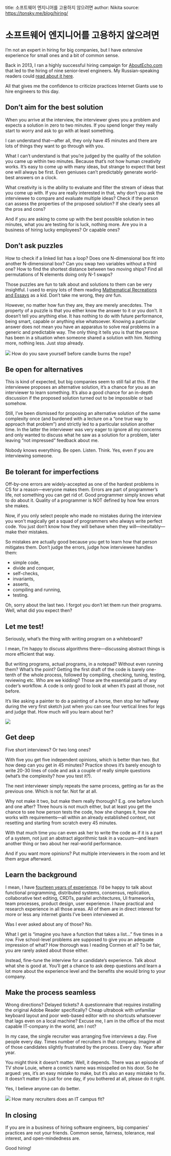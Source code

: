 title: 소프트웨어 엔지니어를 고용하지 않으려면
author: Nikita
source: https://tonsky.me/blog/hiring/

# 소프트웨어 엔지니어를 고용하지 않으려면

I’m not an expert in hiring for big companies, but I have extensive experience for small ones and a bit of common sense.

Back in 2013, I ran a highly successful hiring campaign for [AboutEcho.com](https://web.archive.org/web/20140101000655/http://aboutecho.com/) that led to the hiring of nine senior-level engineers. My Russian-speaking readers could [read about it here](https://tonsky.livejournal.com/288899.html).

All that gives me the confidence to criticize practices Internet Giants use to hire engineers to this day.

## Don’t aim for the best solution

When you arrive at the interview, the interviewer gives you a problem and expects a solution in zero to two minutes. If you spend longer they really start to worry and ask to go with at least something.

I can understand that—after all, they only have 45 minutes and there are lots of things they want to go through with you.

What I can’t understand is that you’re judged by the quality of the solution you came up within two minutes. Because that’s not how human creativity works. It’s easy to come up with many ideas, but strange to expect that best one will always be first. Even geniuses can’t predictably generate world-best answers on a clock.

What creativity is is the ability to evaluate and filter the stream of ideas that you come up with. If you are really interested in that, why don’t you ask the interviewee to compare and evaluate multiple ideas? Check if the person can assess the properties of the proposed solution? If she clearly sees all the pros and cons?

And if you are asking to come up with the best possible solution in two minutes, what you are testing for is luck, nothing more. Are you in a business of hiring lucky employees? Or capable ones?

## Don’t ask puzzles

How to check if a linked list has a loop? Does one N-dimensional box fit into another N-dimensional box? Can you swap two variables without a third one? How to find the shortest distance between two moving ships? Find all permutations of N elements doing only N-1 swaps?

Those puzzles are fun to talk about and solutions to them can be very insightful. I used to enjoy lots of them reading [Mathematical Recreations and Essays](http://www.gutenberg.org/ebooks/26839) as a kid. Don’t take me wrong, they _are_ fun.

However, no matter how fun they are, they are merely anecdotes. The property of a puzzle is that you either know the answer to it or you don’t. It doesn’t tell you anything else. It has nothing to do with future performance, being smart, capable or anything else whatsoever. Knowing a particular answer does not mean you have an apparatus to solve real problems in a generic and predictable way. The only thing it tells you is that the person has been in a situation when someone shared a solution with him. Nothing more, nothing less. Just stop already.

![](https://tonsky.me/blog/hiring/puzzle@2x.png) How do you save yourself before candle burns the rope?

## Be open for alternatives

This is kind of expected, but big companies seem to still fail at this. If the interviewee proposes an alternative solution, it’s a chance for you as an interviewer to learn something. It’s also a good chance for an in-depth discussion if the proposed solution turned out to be impossible or bad somehow.

Still, I’ve been dismissed for proposing an alternative solution of the same complexity once (and burdened with a lecture on a “one true way to approach that problem”) and strictly led to a particular solution another time. In the latter the interviewer was very eager to ignore all my concerns and only wanted to discuss what he saw as a solution for a problem, later leaving “not impressed” feedback about me.

Nobody knows everything. Be open. Listen. Think. Yes, even if you are interviewing someone.

## Be tolerant for imperfections

Off-by-one errors are widely-accepted as one of the hardest problems in CS for a reason—everyone makes them. Errors are part of programmer’s life, not something you can get rid of. Good programmer simply knows what to do about it. Quality of a programmer is NOT defined by how few errors she makes.

Now, if you only select people who made no mistakes during the interview you won’t magically get a squad of programmers who always write perfect code. You just don’t know how they will behave when they will—inevitably—make their mistakes.

So mistakes are actually good because you get to learn how that person mitigates them. Don’t judge the errors, judge how interviewee handles them:

  * simple code,
  * divide and conquer,
  * self-checks,
  * invariants,
  * asserts,
  * compiling and running,
  * testing.



Oh, sorry about the last two. I forgot you don’t let them run their programs. Well, what did you expect then?

## Let me test!

Seriously, what’s the thing with writing program on a whiteboard?

I mean, I’m happy to discuss algorithms there—discussing abstract things is more efficient that way.

But writing programs, actual programs, in a notepad? Without even running them? What’s the point? Getting the first draft of the code is barely one-tenth of the whole process, followed by compiling, checking, tuning, testing, reviewing etc. Who are we kidding? Those are the essential parts of any coder’s workflow. A code is only good to look at when it’s past all those, not before.

It’s like asking a painter to do a painting of a horse, then stop her halfway during the very first sketch just when you can see four vertical lines for legs and judge that. How much will you learn about her?

![](https://tonsky.me/blog/hiring/horse.png)

## Get deep

Five short interviews? Or two long ones?

With five you get five independent opinions, which is better than two. But how deep can you get in 45 minutes? Practice shows it’s barely enough to write 20-30 lines of code and ask a couple of really simple questions (what’s the complexity? how you test it?).

The next interviewer simply repeats the same process, getting as far as the previous one. Which is not far. Not far at all.

Why not make it two, but make them really thorough? E.g. one before lunch and one after? Three hours is not much either, but at least you get the chance to see how person tests the code, how she changes it, how she works with requirements—all within an already established context, not resetting and starting from scratch every 45 minutes.

With that much time you can even ask her to write the code as if it is a part of a system, not just an abstract algorithmic task in a vacuum—and learn another thing or two about her real-world performance.

And if you want more opinions? Put multiple interviewers in the room and let them argue afterward.

## Learn the background

I mean, I have [fourteen years of experience](https://tonsky.me/projects/). I’d be happy to talk about functional programming, distributed systems, consensus, replication, collaborative text editing, CRDTs, parallel architectures, UI frameworks, team processes, product design, user experience. I have practical and research experience in all those areas. All of them are in direct interest for more or less any internet giants I’ve been interviewed at.

Was I ever asked about any of those? No.

What I get is “imagine you have a function that takes a list…” five times in a row. Five school-level problems are supposed to give you an adequate impression of what? How thorough was I reading Cormen et al? To be fair, you are rarely asked about those either.

Instead, fine-tune the interview for a candidate’s experience. Talk about what she is good at. You’ll get a chance to ask deep questions and learn a lot more about the experience level and the benefits she would bring to your company.

## Make the process seamless

Wrong directions? Delayed tickets? A questionnaire that requires installing the original Adobe Reader specifically? Cheap ultrabook with unfamiliar keyboard layout and poor web-based editor with no shortcuts whatsoever that lags even on a local machine? Excuse me, I am in the office of the most capable IT-company in the world, am I not?

In my case, the single recruiter was arranging five interviews a day. Five people every day. Times number of recruiters in that company. Imagine all of those candidates slightly frustrated by the process. Every day. Year after year.

You might think it doesn’t matter. Well, it depends. There was an episode of TV show Louie, where a comic’s name was misspelled on his door. So he argued: yes, it’s an easy mistake to make, but it’s also an easy mistake to fix. It doesn’t matter it’s just for one day, if you bothered at all, please do it right.

Yes, I believe anyone can do better.

![](https://tonsky.me/blog/hiring/recruiters.png)
How many recruiters does an IT campus fit?

## In closing

If you are in a business of hiring software engineers, big companies’ practices are not your friends. Common sense, fairness, tolerance, real interest, and open-mindedness are.

Good hiring!


